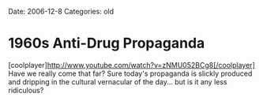 Date: 2006-12-8
Categories: old

# 1960s Anti-Drug Propaganda

[coolplayer]http://www.youtube.com/watch?v=zNMU052BCg8[/coolplayer]
Have we really come that far?  Sure today's propaganda is slickly produced and dripping in the cultural vernacular of the day... but is it any less ridiculous?

